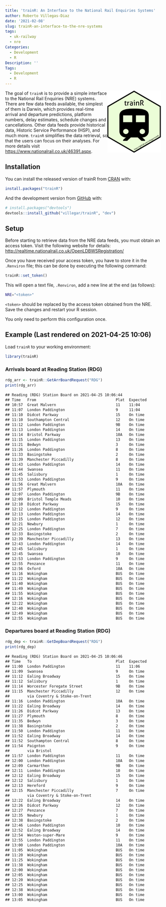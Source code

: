 ```yaml
---
title: 'trainR: An Interface to the National Rail Enquiries Systems'
author: Roberto Villegas-Diaz
date: '2021-02-08'
slug: trainR-an-interface-to-the-nre-systems
tags:
  - uk-railway
  - nre
Categories:
  - Development
  - R
Description: ''
Tags:
  - Development
  - R
---
```


<img src="https://raw.githubusercontent.com/villegar/trainR/main/inst/images/logo.png" alt="logo" align="right" height=200px/>

The goal of `trainR` is to provide a simple interface to the 
National Rail Enquiries (NRE) systems. There are few data feeds 
available, the simplest of them is Darwin, which provides real-time 
arrival and departure predictions, platform numbers, delay estimates, 
schedule changes and cancellations. Other data feeds provide historical 
data, Historic Service Performance (HSP), and much more. `trainR` 
simplifies the data retrieval, so that the users can focus on their 
analyses. For more details visit 
https://www.nationalrail.co.uk/46391.aspx.

## Installation

You can install the released version of trainR from [CRAN](https://CRAN.R-project.org) with:

``` r
install.packages("trainR")
```

And the development version from [GitHub](https://github.com/) with:

``` r
# install.packages("devtools")
devtools::install_github("villegar/trainR", "dev")
```

## Setup
Before starting to retrieve data from the NRE data feeds, you must obtain an access token. 
Visit the following website for details: http://realtime.nationalrail.co.uk/OpenLDBWSRegistration/

Once you have received your access token, you have to store it in the `.Renviron` file; this can be 
done by executing the following command:


```r
trainR::set_token()
```

This will open a text file, `.Renviron`, add a new line at the end (as follows):

```bash
NRE="<token>"
```

`<token>` should be replaced by the access token obtained from the NRE. Save the changes and restart 
your R session.

You only need to perform this configuration once.

## Example (Last rendered on 2021-04-25 10:06)

Load `trainR` to your working environment:

```r
library(trainR)
```

### Arrivals board at Reading Station (RDG)


```r
rdg_arr <- trainR::GetArrBoardRequest("RDG")
print(rdg_arr)
```

```
## Reading (RDG) Station Board on 2021-04-25 10:06:44
## Time   From                                    Plat  Expected
## 10:57  Great Malvern                           11    11:04
## 11:07  London Paddington                       9     11:04
## 11:10  Didcot Parkway                          15    On time
## 11:10  Southampton Central                     12    On time
## 11:12  London Paddington                       9B    On time
## 11:13  London Paddington                       14    On time
## 11:14  Bristol Parkway                         10A   On time
## 11:15  London Paddington                       13    On time
## 11:21  Bedwyn                                  3     On time
## 11:26  London Paddington                       8     On time
## 11:33  Basingstoke                             2     On time
## 11:39  Manchester Piccadilly                   8     On time
## 11:43  London Paddington                       14    On time
## 11:44  Swansea                                 11    On time
## 11:45  Salisbury                               1     On time
## 11:53  London Paddington                       9     On time
## 11:56  Great Malvern                           10A   On time
## 11:57  Plymouth                                11    On time
## 12:07  London Paddington                       9B    On time
## 12:09  Bristol Temple Meads                    10    On time
## 12:10  Didcot Parkway                          15    On time
## 12:12  London Paddington                       9     On time
## 12:13  London Paddington                       14    On time
## 12:15  London Paddington                       12    On time
## 12:21  Newbury                                 1     On time
## 12:25  London Paddington                       7     On time
## 12:33  Basingstoke                             2     On time
## 12:39  Manchester Piccadilly                   13    On time
## 12:43  London Paddington                       14    On time
## 12:45  Salisbury                               1     On time
## 12:45  Swansea                                 10    On time
## 12:53  London Paddington                       9     On time
## 12:55  Penzance                                11    On time
## 12:56  Oxford                                  10A   On time
## 11:16  Wokingham                               BUS   On time
## 11:22  Wokingham                               BUS   On time
## 11:40  Wokingham                               BUS   On time
## 11:49  Wokingham                               BUS   On time
## 11:55  Wokingham                               BUS   On time
## 12:16  Wokingham                               BUS   On time
## 12:22  Wokingham                               BUS   On time
## 12:40  Wokingham                               BUS   On time
## 12:49  Wokingham                               BUS   On time
## 12:55  Wokingham                               BUS   On time
```

### Departures board at Reading Station (RDG)


```r
rdg_dep <- trainR::GetDepBoardRequest("RDG")
print(rdg_dep)
```

```
## Reading (RDG) Station Board on 2021-04-25 10:06:46
## Time   To                                      Plat  Expected
## 11:00  London Paddington                       11    11:06
## 11:09  Swansea                                 9     On time
## 11:12  Ealing Broadway                         15    On time
## 11:12  Salisbury                               1     On time
## 11:14  Worcester Foregate Street               9B    On time
## 11:15  Manchester Piccadilly                   12    On time
##        via Coventry & Stoke-on-Trent           
## 11:16  London Paddington                       10A   On time
## 11:22  Ealing Broadway                         14    On time
## 11:26  Didcot Parkway                          13    On time
## 11:27  Plymouth                                8     On time
## 11:35  Bedwyn                                  3     On time
## 11:38  Basingstoke                             2     On time
## 11:50  London Paddington                       11    On time
## 11:52  Ealing Broadway                         14    On time
## 11:52  Southampton Central                     8     On time
## 11:54  Paignton                                9     On time
##        via Bristol                             
## 11:57  London Paddington                       11    On time
## 12:00  London Paddington                       10A   On time
## 12:09  Carmarthen                              9B    On time
## 12:11  London Paddington                       10    On time
## 12:12  Ealing Broadway                         15    On time
## 12:12  Salisbury                               1     On time
## 12:13  Hereford                                9     On time
## 12:15  Manchester Piccadilly                   7     On time
##        via Coventry & Stoke-on-Trent           
## 12:22  Ealing Broadway                         14    On time
## 12:26  Didcot Parkway                          12    On time
## 12:27  Penzance                                7     On time
## 12:35  Newbury                                 1     On time
## 12:38  Basingstoke                             2     On time
## 12:46  London Paddington                       10    On time
## 12:52  Ealing Broadway                         14    On time
## 12:54  Weston-super-Mare                       9     On time
## 12:55  London Paddington                       11    On time
## 13:00  London Paddington                       10A   On time
## 11:05  Wokingham                               BUS   On time
## 11:20  Wokingham                               BUS   On time
## 11:25  Wokingham                               BUS   On time
## 11:38  Wokingham                               BUS   On time
## 12:00  Wokingham                               BUS   On time
## 12:05  Wokingham                               BUS   On time
## 12:20  Wokingham                               BUS   On time
## 12:25  Wokingham                               BUS   On time
## 12:38  Wokingham                               BUS   On time
## 13:00  Wokingham                               BUS   On time
## 13:05  Wokingham                               BUS   On time
```
